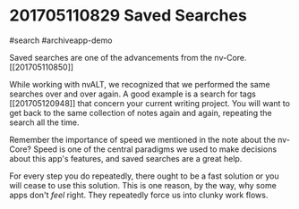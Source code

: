 # 201705110829 Saved Searches
#search #archiveapp-demo 

Saved searches are one of the advancements from the nv-Core.[[201705110850]]

While working with nvALT, we recognized that we performed the same searches over and over again. A good example is a search for tags [[201705120948]] that concern your current writing project. You will want to get back to the same collection of notes again and again, repeating the search all the time.

Remember the importance of speed we mentioned in the note about the nv-Core? Speed is one of the central paradigms we used to make decisions about this app's features, and saved searches are a great help.

For every step you do repeatedly, there ought to be a fast solution or you will cease to use this solution. This is one reason, by the way, why some apps don't *feel* right. They repeatedly force us into clunky work flows. 
